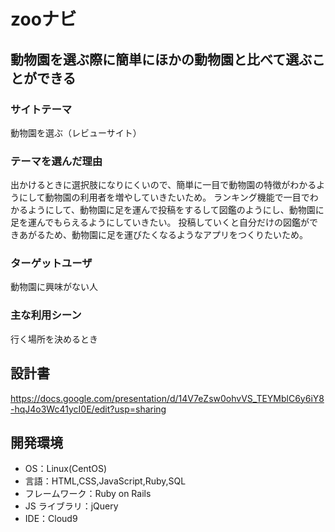 
# zooナビ

## 動物園を選ぶ際に簡単にほかの動物園と比べて選ぶことができる


### サイトテーマ

動物園を選ぶ（レビューサイト）

### テーマを選んだ理由

出かけるときに選択肢になりにくいので、簡単に一目で動物園の特徴がわかるようにして動物園の利用者を増やしていきたいため。
ランキング機能で一目でわかるようにして、動物園に足を運んで投稿をするして図鑑のようにし、動物園に足を運んでもらえるようにしていきたい。
投稿していくと自分だけの図鑑ができあがるため、動物園に足を運びたくなるようなアプリをつくりたいため。

### ターゲットユーザ

動物園に興味がない人

### 主な利用シーン

行く場所を決めるとき

## 設計書

https://docs.google.com/presentation/d/14V7eZsw0ohvVS_TEYMblC6y6iY8-hqJ4o3Wc41ycI0E/edit?usp=sharing


## 開発環境

- OS：Linux(CentOS)
- 言語：HTML,CSS,JavaScript,Ruby,SQL
- フレームワーク：Ruby on Rails
- JS ライブラリ：jQuery
- IDE：Cloud9


